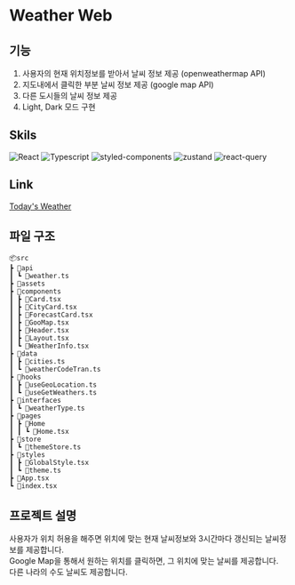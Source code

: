 # Weather Web

## 기능

1. 사용자의 현재 위치정보를 받아서 날씨 정보 제공 (openweathermap API)
2. 지도내에서 클릭한 부분 날씨 정보 제공 (google map API)
3. 다른 도시들의 날씨 정보 제공
4. Light, Dark 모드 구현

## Skils

![React](https://img.shields.io/badge/React-20232A?style=for-the-badge&logo=react&logoColor=61DAFB)
![Typescript](https://img.shields.io/badge/TypeScript-007ACC?style=for-the-badge&logo=typescript&logoColor=white)
![styled-components](https://img.shields.io/badge/styled--components-DB7093?style=for-the-badge&logo=styled-components&logoColor=white)
![zustand](https://img.shields.io/badge/zustand-291c13?style=for-the-badge&&logoColor=white)
![react-query](https://img.shields.io/badge/react--query-F73F51?style=for-the-badge&&logoColor=white)

## Link

[Today's Weather](https://weather-3b142.web.app/)

## 파일 구조

```
📦src
┣ 📂api
┃ ┗ 📜weather.ts
┣ 📂assets
┣ 📂components
┃ ┣ 📜Card.tsx
┃ ┣ 📜CityCard.tsx
┃ ┣ 📜ForecastCard.tsx
┃ ┣ 📜GooMap.tsx
┃ ┣ 📜Header.tsx
┃ ┣ 📜Layout.tsx
┃ ┗ 📜WeatherInfo.tsx
┣ 📂data
┃ ┣ 📜cities.ts
┃ ┗ 📜weatherCodeTran.ts
┣ 📂hooks
┃ ┣ 📜useGeoLocation.ts
┃ ┗ 📜useGetWeathers.ts
┣ 📂interfaces
┃ ┗ 📜weatherType.ts
┣ 📂pages
┃ ┣ 📂Home
┃ ┃ ┗ 📜Home.tsx
┣ 📂store
┃ ┗ 📜themeStore.ts
┣ 📂styles
┃ ┣ 📜GlobalStyle.tsx
┃ ┗ 📜theme.ts
┣ 📜App.tsx
┗ 📜index.tsx
```

## 프로젝트 설명

사용자가 위치 허용을 해주면 위치에 맞는 현재 날씨정보와 3시간마다 갱신되는 날씨정보를 제공합니다.
<br>Google Map을 통해서 원하는 위치를 클릭하면, 그 위치에 맞는 날씨를 제공합니다.
<br>다른 나라의 수도 날씨도 제공합니다.
